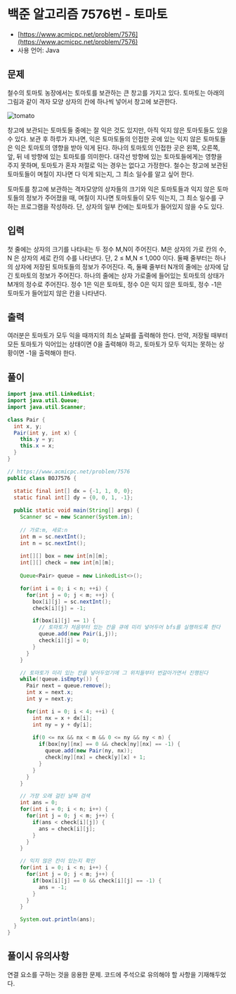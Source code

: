  # 백준 알고리즘 7576번 - 토마토

- [https://www.acmicpc.net/problem/7576](https://www.acmicpc.net/problem/7576)
-   사용 언어: Java

## 문제

철수의 토마토 농장에서는 토마토를 보관하는 큰 창고를 가지고 있다. 토마토는 아래의 그림과 같이 격자 모양 상자의 칸에 하나씩 넣어서 창고에 보관한다. 

![tomato](https://www.acmicpc.net/upload/images/tmt.png)

창고에 보관되는 토마토들 중에는 잘 익은 것도 있지만, 아직 익지 않은 토마토들도 있을 수 있다. 보관 후 하루가 지나면, 익은 토마토들의 인접한 곳에 있는 익지 않은 토마토들은 익은 토마토의 영향을 받아 익게 된다. 하나의 토마토의 인접한 곳은 왼쪽, 오른쪽, 앞, 뒤 네 방향에 있는 토마토를 의미한다. 대각선 방향에 있는 토마토들에게는 영향을 주지 못하며, 토마토가 혼자 저절로 익는 경우는 없다고 가정한다. 철수는 창고에 보관된 토마토들이 며칠이 지나면 다 익게 되는지, 그 최소 일수를 알고 싶어 한다.

토마토를 창고에 보관하는 격자모양의 상자들의 크기와 익은 토마토들과 익지 않은 토마토들의 정보가 주어졌을 때, 며칠이 지나면 토마토들이 모두 익는지, 그 최소 일수를 구하는 프로그램을 작성하라. 단, 상자의 일부 칸에는 토마토가 들어있지 않을 수도 있다.

## 입력

첫 줄에는 상자의 크기를 나타내는 두 정수 M,N이 주어진다. M은 상자의 가로 칸의 수, N 은 상자의 세로 칸의 수를 나타낸다. 단, 2 ≤ M,N ≤ 1,000 이다. 둘째 줄부터는 하나의 상자에 저장된 토마토들의 정보가 주어진다. 즉, 둘째 줄부터 N개의 줄에는 상자에 담긴 토마토의 정보가 주어진다. 하나의 줄에는 상자 가로줄에 들어있는 토마토의 상태가 M개의 정수로 주어진다. 정수 1은 익은 토마토, 정수 0은 익지 않은 토마토, 정수 -1은 토마토가 들어있지 않은 칸을 나타낸다. 

## 출력
 
여러분은 토마토가 모두 익을 때까지의 최소 날짜를 출력해야 한다. 만약, 저장될 때부터 모든 토마토가 익어있는 상태이면 0을 출력해야 하고, 토마토가 모두 익지는 못하는 상황이면 -1을 출력해야 한다.


## 풀이 

```java
import java.util.LinkedList;
import java.util.Queue;
import java.util.Scanner;

class Pair {
  int x, y;
  Pair(int y, int x) {
    this.y = y;
    this.x = x;
  }
}

// https://www.acmicpc.net/problem/7576
public class BOJ7576 {

  static final int[] dx = {-1, 1, 0, 0};
  static final int[] dy = {0, 0, 1, -1};
  
  public static void main(String[] args) {
    Scanner sc = new Scanner(System.in);
    
    // 가로:m, 세로:n
    int m = sc.nextInt();
    int n = sc.nextInt();
    
    int[][] box = new int[n][m];
    int[][] check = new int[n][m];
    
    Queue<Pair> queue = new LinkedList<>();

    for(int i = 0; i < n; ++i) {
      for(int j = 0; j < m; ++j) {
        box[i][j] = sc.nextInt();
        check[i][j] = -1;

        if(box[i][j] == 1) {
          // 토마토가 처음부터 있는 칸을 큐에 미리 넣어두어 bfs를 실행하도록 한다 
          queue.add(new Pair(i,j));
          check[i][j] = 0;
        }
      }
    }

    // 토마토가 미리 있는 칸을 넣어두었기에 그 위치들부터 번갈아가면서 진행된다
    while(!queue.isEmpty()) {
      Pair next = queue.remove();
      int x = next.x;
      int y = next.y;

      for(int i = 0; i < 4; ++i) {
        int nx = x + dx[i];
        int ny = y + dy[i];
      
        if(0 <= nx && nx < m && 0 <= ny && ny < n) {
          if(box[ny][nx] == 0 && check[ny][nx] == -1) {
            queue.add(new Pair(ny, nx));
            check[ny][nx] = check[y][x] + 1;
          }
        }
      }
    }

    // 가장 오래 걸린 날짜 검색
    int ans = 0;
    for(int i = 0; i < n; i++) {
      for(int j = 0; j < m; j++) {
        if(ans < check[i][j]) {
          ans = check[i][j];
        }
      }
    }

    // 익지 않은 칸이 있는지 확인
    for(int i = 0; i < n; i++) {
      for(int j = 0; j < m; j++) {
        if(box[i][j] == 0 && check[i][j] == -1) {
          ans = -1;
        }
      }
    }

    System.out.println(ans);
  }
}

```

## 풀이시 유의사항

연결 요소를 구하는 것을 응용한 문제. 코드에 주석으로 유의해야 할 사항을 기재해두었다.
